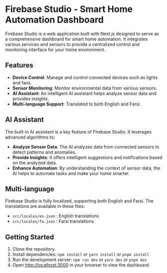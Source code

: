 # Firebase Studio - Smart Home Automation Dashboard

Firebase Studio is a web application built with Next.js designed to serve as a comprehensive dashboard for smart home automation. It integrates various services and sensors to provide a centralized control and monitoring interface for your home environment.

## Features

*   **Device Control**: Manage and control connected devices such as lights and fans.
*   **Sensor Monitoring**: Monitor environmental data from various sensors.
*   **AI Assistant**: An intelligent AI assistant helps analyze sensor data and provides insights.
*   **Multi-language Support**: Translated to both English and Farsi.

## AI Assistant

The built-in AI assistant is a key feature of Firebase Studio. It leverages advanced algorithms to:

*   **Analyze Sensor Data**: The AI analyzes data from connected sensors to detect patterns and anomalies.
*   **Provide Insights**: It offers intelligent suggestions and notifications based on the analyzed data.
*   **Enhance Automation**: By understanding the context of sensor data, the AI helps to automate tasks and make your home smarter.

## Multi-language

Firebase Studio is fully localized, supporting both English and Farsi. The translations are available in these files:

*   `src/locales/en.json` : English translations
*   `src/locales/fa.json` : Farsi translations

## Getting Started

1.  Clone the repository.
2.  Install dependencies: `npm install` or `yarn install` or `pnpm install`
3.  Run the development server: `npm run dev` or `yarn dev` or `pnpm dev`
4.  Open [http://localhost:3000](http://localhost:3000) in your browser to view the dashboard.
